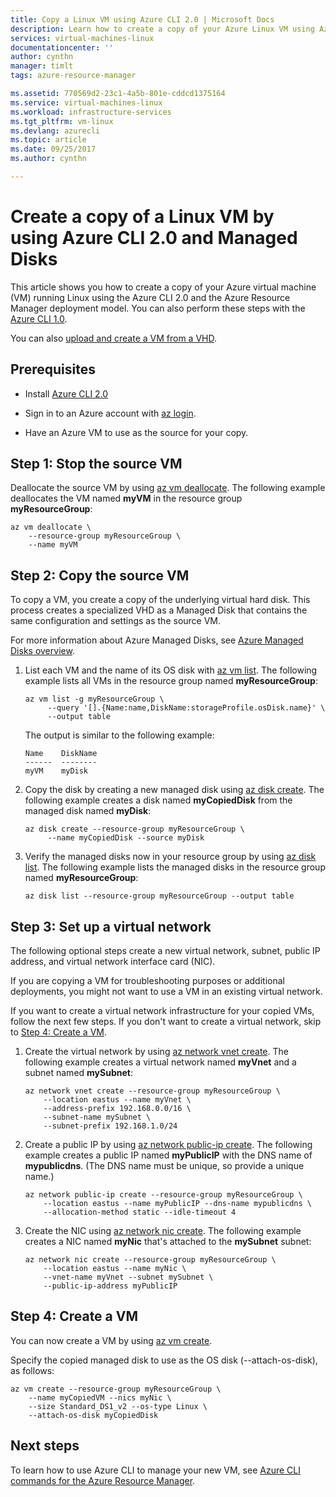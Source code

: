 ```yaml
--- 
title: Copy a Linux VM using Azure CLI 2.0 | Microsoft Docs 
description: Learn how to create a copy of your Azure Linux VM using Azure CLI 2.0 and Managed Disks. 
services: virtual-machines-linux
documentationcenter: ''
author: cynthn
manager: timlt
tags: azure-resource-manager

ms.assetid: 770569d2-23c1-4a5b-801e-cddcd1375164
ms.service: virtual-machines-linux
ms.workload: infrastructure-services
ms.tgt_pltfrm: vm-linux
ms.devlang: azurecli
ms.topic: article
ms.date: 09/25/2017
ms.author: cynthn

---                    
```

			   
# Create a copy of a Linux VM by using Azure CLI 2.0 and Managed Disks


This article shows you how to create a copy of your Azure virtual machine (VM)
running Linux using the Azure CLI 2.0 and the Azure Resource Manager deployment
model. You can also perform these steps with the [Azure CLI
1.0](copy-vm-nodejs.md?toc=%2fazure%2fvirtual-machines%2flinux%2ftoc.json).

You can also [upload and create a VM from a VHD](upload-vhd.md?toc=%2fazure%2fvirtual-machines%2flinux%2ftoc.json).

## Prerequisites


-   Install [Azure CLI 2.0](/cli/azure/install-az-cli2)

-   Sign in to an Azure account with [az login](/cli/azure/reference-index#az_login).

-   Have an Azure VM to use as the source for your copy.

## Step 1: Stop the source VM


Deallocate the source VM by using [az vm deallocate](/cli/azure/vm#az_vm_deallocate).
The following example deallocates the VM named **myVM** in the resource group
**myResourceGroup**:

```azurecli
az vm deallocate \
    --resource-group myResourceGroup \
	--name myVM
```

## Step 2: Copy the source VM


To copy a VM, you create a copy of the underlying virtual hard disk. This
process creates a specialized VHD as a Managed Disk that contains the same configuration and
settings as the source VM.

For more information about Azure Managed Disks, see [Azure Managed Disks
overview](../windows/managed-disks-overview.md). 

1.  List each VM and the name of its OS disk with [az vm
    list](/cli/azure/vm#az_vm_list). The following example lists all VMs in the
    resource group named **myResourceGroup**:
	
	```azurecli
	az vm list -g myResourceGroup \
	     --query '[].{Name:name,DiskName:storageProfile.osDisk.name}' \
		 --output table
	```

    The output is similar to the following example:

	```azurecli
	Name    DiskName
	------  --------
	myVM    myDisk
	```

1.  Copy the disk by creating a new managed disk using [az disk
    create](/cli/azure/disk#az_disk_create). The following example creates a disk named
    **myCopiedDisk** from the managed disk named **myDisk**:

	```azurecli
	az disk create --resource-group myResourceGroup \
	     --name myCopiedDisk --source myDisk
	``` 

1.  Verify the managed disks now in your resource group by using [az disk
    list](/cli/azure/disk#az_disk_list). The following example lists the managed disks
    in the resource group named **myResourceGroup**:

	```azurecli
	az disk list --resource-group myResourceGroup --output table
	```


## Step 3: Set up a virtual network


The following optional steps create a new virtual network, subnet, public IP
address, and virtual network interface card (NIC).

If you are copying a VM for troubleshooting purposes or additional deployments,
you might not want to use a VM in an existing virtual network.

If you want to create a virtual network infrastructure for your copied VMs,
follow the next few steps. If you don't want to create a virtual network, skip
to [Step 4: Create a VM](#step-4-create-a-vm).

1.  Create the virtual network by using [az network vnet
    create](/cli/azure/network/vnet#az_network_vnet_create). The following example creates a
    virtual network named **myVnet** and a subnet named **mySubnet**:

	```azurecli
	az network vnet create --resource-group myResourceGroup \
	    --location eastus --name myVnet \
		--address-prefix 192.168.0.0/16 \
		--subnet-name mySubnet \
		--subnet-prefix 192.168.1.0/24
	```

1.  Create a public IP by using [az network public-ip
    create](/cli/azure/network/public-ip#az_network_public_ip_create). The following example creates
    a public IP named **myPublicIP** with the DNS name of **mypublicdns**. (The DNS
    name must be unique, so provide a unique name.)

	```azurecli
	az network public-ip create --resource-group myResourceGroup \
	    --location eastus --name myPublicIP --dns-name mypublicdns \
		--allocation-method static --idle-timeout 4
	```

1.  Create the NIC using [az network nic create](/cli/azure/network/nic#az_network_nic_create).
    The following example creates a NIC named **myNic** that's attached to the
    **mySubnet** subnet:

	```azurecli
	az network nic create --resource-group myResourceGroup \
	    --location eastus --name myNic \
		--vnet-name myVnet --subnet mySubnet \
		--public-ip-address myPublicIP
	```

## Step 4: Create a VM

You can now create a VM by using [az vm create](/cli/azure/vm#az_vm_create).

Specify the copied managed disk to use as the OS disk (--attach-os-disk), as
follows:

```azurecli
az vm create --resource-group myResourceGroup \
    --name myCopiedVM --nics myNic \
	--size Standard_DS1_v2 --os-type Linux \
    --attach-os-disk myCopiedDisk
```

## Next steps

To learn how to use Azure CLI to manage your new VM, see [Azure CLI commands for
the Azure Resource Manager](../azure-cli-arm-commands.md).
